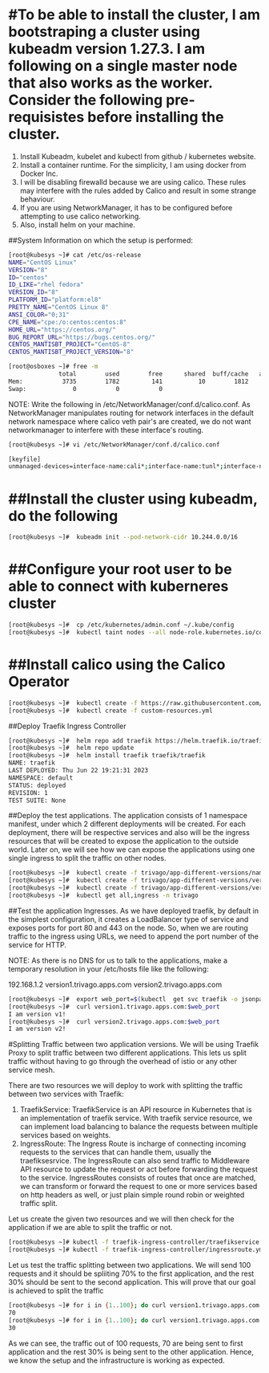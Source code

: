 #To be able to install the cluster, I am bootstraping a cluster using kubeadm version 1.27.3. I am following on a single master node that also works as the worker. Consider the following pre-requisistes before installing the cluster. 
======
1. Install Kubeadm, kubelet and kubectl from github / kubernetes website. 
2. Install a container runtime. For the simplicity, I am using docker from Docker Inc. 
3. I will be disabling firewalld because we are using calico. These rules may interfere with the rules added by Calico and result in some strange behaviour. 
4. If you are using NetworkManager, it has to be configured before attempting to use calico networking. 
5. Also, install helm on your machine. 

##System Information on which the setup is performed:

```bash
[root@kubesys ~]# cat /etc/os-release
NAME="CentOS Linux"
VERSION="8"
ID="centos"
ID_LIKE="rhel fedora"
VERSION_ID="8"
PLATFORM_ID="platform:el8"
PRETTY_NAME="CentOS Linux 8"
ANSI_COLOR="0;31"
CPE_NAME="cpe:/o:centos:centos:8"
HOME_URL="https://centos.org/"
BUG_REPORT_URL="https://bugs.centos.org/"
CENTOS_MANTISBT_PROJECT="CentOS-8"
CENTOS_MANTISBT_PROJECT_VERSION="8"
```

```bash
[root@osboxes ~]# free -m
              total        used        free      shared  buff/cache   available
Mem:           3735        1782         141          10        1812        1723
Swap:             0           0           0
```

NOTE: Write the following in /etc/NetworkManager/conf.d/calico.conf. As NetworkManager manipulates routing for network interfaces in the default network namespace where calico veth pair's are created, we do not want networkmanager to interfere with these interface's routing. 

```bash
[root@kubesys ~]# vi /etc/NetworkManager/conf.d/calico.conf

[keyfile]
unmanaged-devices=interface-name:cali*;interface-name:tunl*;interface-name:vxlan.calico;interface-name:vxlan-v6.calico;interface-name:wireguard.cali;interface-name:wg-v6.cali
```
##Install the cluster using kubeadm, do the following
=====

```bash
[root@kubesys ~]#  kubeadm init --pod-network-cidr 10.244.0.0/16
```
##Configure your root user to be able to connect with kuberneres cluster
=====

```bash
[root@kubesys ~]#  cp /etc/kubernetes/admin.conf ~/.kube/config
[root@kubesys ~]#  kubectl taint nodes --all node-role.kubernetes.io/control-plane-
```
##Install calico using the Calico Operator
=====
```bash
[root@kubesys ~]#  kubectl create -f https://raw.githubusercontent.com/projectcalico/calico/v3.26.1/manifests/tigera-operator.yaml
[root@kubesys ~]#  kubectl create -f custom-resources.yml
```
##Deploy Traefik Ingress Controller

```bash
[root@kubesys ~]#  helm repo add traefik https://helm.traefik.io/traefik
[root@kubesys ~]#  helm repo update
[root@kubesys ~]#  helm install traefik traefik/traefik
NAME: traefik
LAST DEPLOYED: Thu Jun 22 19:21:31 2023
NAMESPACE: default
STATUS: deployed
REVISION: 1
TEST SUITE: None
```

##Deploy the test applications. 
The application consists of 1 namespace manifest, under which 2 different deployments will be created. For each deployment, there will be respective services and also will be the ingress resources that will be created to expose the application to the outside world. Later on, we will see how we can expose the applications using one single ingress to split the traffic on other nodes. 

```bash
[root@kubesys ~]#  kubectl create -f trivago/app-different-versions/namespace.yml create
[root@kubesys ~]#  kubectl create -f trivago/app-different-versions/version1-deploy.yml create
[root@kubesys ~]#  kubectl create -f trivago/app-different-versions/version2-deploy.yml create
[root@kubesys ~]#  kubectl get all,ingress -n trivago
```

##Test the application Ingresses.
As we have deployed traefik, by default in the simplest configuration, it creates a LoadBalancer type of service and exposes ports for port 80 and 443 on the node. So, when we are routing traffic to the ingress using URLs, we need to append the port number of the service for HTTP. 

NOTE: As there is no DNS for us to talk to the applications, make a temporary resolution in your /etc/hosts file like the following:

192.168.1.2 version1.trivago.apps.com version2.trivago.apps.com 

```bash
[root@kubesys ~]#  export web_port=$(kubectl  get svc traefik -o jsonpath='{.spec.ports[0].nodePort}')
[root@kubesys ~]#  curl version1.trivago.apps.com:$web_port
I am version v1!
[root@kubesys ~]#  curl version2.trivago.apps.com:$web_port
I am version v2!
```

#Splitting Traffic between two application versions.
We will be using Traefik Proxy to split traffic between two different applications. This lets us split traffic without having to go through the overhead of istio or any other service mesh. 

There are two resources we will deploy to work with splitting the traffic between two services with Traefik:
1. TraefikService: TraefikService is an API resource in Kubernetes that is an implementation of traefik service. With traefik service resource, we can implement load balancing to balance the requests between multiple services based on weights. 
2. IngressRoute: The Ingress Route is incharge of connecting incoming requests to the services that can handle them, usually the traefiksesrvice. The IngressRoute can also  send traffic to Middleware API resource to update the request or act before forwarding the request to the service. IngressRoutes consists of routes that once are matched, we can transform or forward the request to one or more services based on http headers as well, or just plain simple round robin or weighted traffic split. 


Let us create the given two resources and we will then check for the application if we are able to split the traffic or not. 

```bash
[root@kubesys ~]# kubectl -f traefik-ingress-controller/traefikservice.yml create
[root@kubesys ~]# kubectl -f traefik-ingress-controller/ingressroute.yml create 
```

Let us test the traffic splitting between two applications. We will send 100 requests and it should be spliiting 70% to the first application, and the rest 30% should be sent to the second application. This will prove that our goal is achieved to split the traffic

```bash
[root@kubesys ~]# for i in {1..100}; do curl version1.trivago.apps.com:web_port 2>/dev/null; done | grep v1 | wc -l
70
[root@kubesys ~]# for i in {1..100}; do curl version1.trivago.apps.com:web_port 2>/dev/null; done | grep v2 | wc -l
30
```

As we can see, the traffic out of 100 requests, 70 are being sent to first application and the rest 30% is being sent to the other application. Hence, we know the setup and the infrastructure is working as expected.
